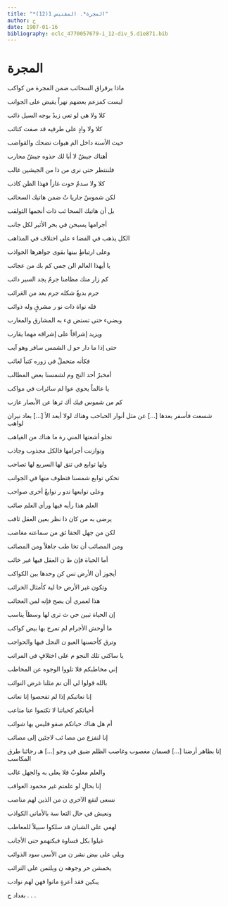 ```yaml
---
title: "*المجرة*. المقتبس 1(12)"
author: ج
date: 1907-01-16
bibliography: oclc_4770057679-i_12-div_5.d1e871.bib
---
```




#  المجرة 


 ماذا برقراق السحائب   ضمن المجرة من كواكب  

 ليست كمزعم بعضهم   نهراً يفيض على الجوانب  

 كلا ولا هي لو تعي   زبدٌ بوجه السيل ذائب  

 كلا ولا وادٍ على   طرفيه قد صفت كتائب  

 حيث الأسنة داخل الم   هبوات تضحك والقواضب  

 أهناك جيشٌ لا أبا   لك حذوه جيشٌ محارب  

 فلننتظر حتى نرى   من ذا من الجيشين غالب  

 كلا ولا سدمٌ حوت   غازاً فهذا الظن كاذب  

 لكن شموسٌ جاريا   تٌ ضمن هاتيك السحائب   

 بل أن هاتيك السحا   ئب ذات أنجمها الثولقب  

 أجرامها يسبحن في   بحر الأثير لكل جانب  

 الكل يذهب في الفضا   ء على اختلاف في المذاهب  

 وعلى ارتباطٍ بينها   بقوى جواهرها الجواذب  

 يا أيهذا العالم الن   جمي كم بك من عجائب  

 كم زار منك مظامنا   جرمٌ يجد السير دائب  

 جرم بديعٌ شكله   جرم يعد من الغرائب  

 فله نواة ذات نو   ر مشرقٍ وله ذوائب  

 ويضيء حتى تستض   يء به المشارق والمغارب  

 ويزيد إشراقاً على   إشراقه مهما يقارب  

 حتى إذا ما دار حو   ل الشمس سافر وهو آيب  

 فكأنه متحملٌ   في زوره كتباً لغائب  

 أمخبرٌ  أحد  النج   وم لشمسنا بعض المطالب  

 يا عالماً يحوي عوا   لم سائرات في مواكب  

 كم من شموس فيك أك   ثرها عن الأبصار عازب  

 شسعت فأسفر بعدها  [...]  عن مثل أنوار الحباحب   وهناك لولا أبعد الأ  [...]  بعاد نيران لواهب 

 تجلو أشعتها المني   رة ما هناك من الغياهب  

 وتوازنت أجرامها   فالكل مجذوب وجاذب   

 ولها توابع في تنق   لها السريع لها تصاحب  

 تحكي توابع شمسنا   فتطوف منها في الجوانب  

 وعلى توابعها تدو   ر توابعٌ أخرى صواحب  

 العلم هذا رأيه   فيها ورأي العلم صائب  

 يرضى به من كان ذا   نظر بعين العقل ثاقب  

 لكن من جهل الحقا   ئق من سماعته مغاضب  

 ومن المصائب أن تخا   طب جاهلاً ومن المصائب  

 أما الحياة فإن ظ   ن العقل فيها غير خائب  

 أيجوز أن الأرض تس   كن وحدها بين الكواكب  

 وتكون غير الأرض خا   لية كأمثال الخرائب  

 هذا لعمري أن يصح   فإنه لمن العجائب  

 إن الحياة تبين حي   ث ترى لها وسطاً يناسب  

 ما أوحش الأجرام لم   تمرح بها بيض كواكب  

 وترق كأحسنها العيو   ن النجل فيها والحواجب  

 يا ساكني تلك النجو   م على اختلافٍ في المراتب  

 إني مخاطبكم فلا   تلووا الوجوه عن المخاطب  

 بالله قولوا لي أأن   تم مثلنا غرض النوائب  

 إنا نعاتبكم إذا   لم تفحصوا إنا نعاتب  

 أحياتكم كحياتنا   لا تكتموا عنا متاعب   

 أم هل هناك حياتكم   صفو فليس بها شوائب  

 إنا لنفزع من مصا   ئب لاجئين إلى مصائب  

 إنا بظاهر أرضنا  [...]  قسمان مغصوب وغاصب   الظلم ضيق في وجو  [...]  هـ رجائنا طرق المكاسب 

 والعلم مغلوبٌ فلا   يعلى به والجهل غالب  

 إنا بحالٍ لو علمتم   غير محمود العواقب  

 نسعى لنفع الآخري   ن من الذين لهم مناصب  

 ونعيش في حال التعا   سة بالأماني الكواذب  

 لهفي على الشبان قد   سلكوا سبيلاً للمعاطب  

 غيلوا بكل قساوة   فبكتهمو حتى الأجانب  

 ويلي على بيض نشر   ن من الأسى سود الذوائب  

 يخمشن حر وجوهه   ن ويلتمن على الترائب  

 يبكين فقد أعزةٍ   ماتوا فهن لهم نوادب  

 بغداد  ج  . . . 
